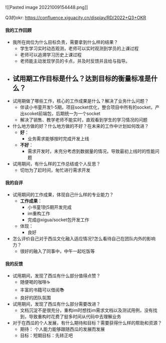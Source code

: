 

![[Pasted image 20221009154448.png]]

Q3的okr: https://confluence.xiguacity.cn/display/RD/2022+Q3+OKR

#### 我的工作回顾
- 我所在岗位为什么目标负责，需要拿到什么样的结果？
	- 学生学习实时动态观测，老师可以实时观测到学员的上课过程
	- 老师可以追溯学习历史上课过程
	- 老师能主动发现学员的卡点，并及时反馈并且给与指导。
- 试用期工作目标是什么？达到目标的衡量标准是什么？
	- 
- 试用期做了哪些工作，核心的工作成果是什么？解决了业务什么问题？
	- 伴读小书童开发1-5期，项目socket优化，整合项目中所有的socket，产出scoket前端包，后期统一为一个socket
	- 解决了销售、教学老师不能实时，直观看到学生的学习情况的问题
- 什么地方做的好？什么地方做的不好？在未来的工作中计划如何改进？
	- **好**：
		- 业务需求能够按时完成开发上线
	- **不好**：
		- 需求开发时，未充分考虑到数据量的情况，导致最初上线时的性能问题
- 试用期间，有什么样的工作总结或个人反思？
	- 切勿为了赶时间，匆忙进行需求开发

#### 我的自评
- 试用期间的工作成果，体现自己什么样的专业能力？
	- **工作成果**：
		- 小书童1到5期开发完成
		- im重构工作
		- 完成@xigua/socket包开发工作
	- 体现：
		- 良好
- 怎么评价自己对于西瓜文化融入适应情况?怎么看待自己在团队内外的影响力？
	- 很好的融入了同事中，中午一起吃饭等

#### 我的反馈
- 试用期间，发现了西瓜有什么部分值得点赞？
	- 随便喝的咖啡☕️
	- 丰富的书籍可以借阅📚
	- 良好的团队氛围
- 试用期间，发现了西瓜有什么部分需要改进？
	- 文档沉淀不是很充分，重构im时想找im需求文档以及测试用例，没有找到，导致重构时花费了挺多时间从代码中去理解业务
- 对于在西瓜的个人发展，有什么期待和目标？需要获得什么样的帮助和资源？
	- 期待： 个人能力能够跟随西瓜的发展而发展
	- 目标：短期目标：先转正吧

